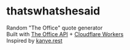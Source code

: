 # thatswhatshesaid
Random "The Office" quote generator\
Built with [The Office API](https://github.com/AkashRajpurohit/the-office-api) + [Cloudflare Workers](https://workers.cloudflare.com)\
Inspired by [kanye.rest](https://kanye.rest)

